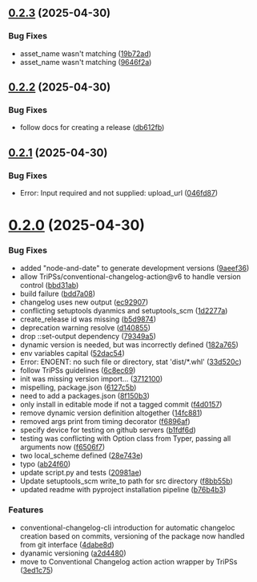 ## [0.2.3](https://github.com/Global-Health-Engineering/ghe_transcribe/compare/v0.2.2...v0.2.3) (2025-04-30)


### Bug Fixes

* asset_name wasn't matching ([19b72ad](https://github.com/Global-Health-Engineering/ghe_transcribe/commit/19b72ad5ff61c107bbf2b18976cac5899da8e7ba))
* asset_name wasn't matching ([9646f2a](https://github.com/Global-Health-Engineering/ghe_transcribe/commit/9646f2afa49fa772008411fb3b2b5e3ee19f92ac))



## [0.2.2](https://github.com/Global-Health-Engineering/ghe_transcribe/compare/v0.2.1...v0.2.2) (2025-04-30)


### Bug Fixes

* follow docs for creating a release ([db612fb](https://github.com/Global-Health-Engineering/ghe_transcribe/commit/db612fb55349c89ac29d004c00be299e7bc7005f))



## [0.2.1](https://github.com/Global-Health-Engineering/ghe_transcribe/compare/v0.2.0...v0.2.1) (2025-04-30)


### Bug Fixes

* Error: Input required and not supplied: upload_url ([046fd87](https://github.com/Global-Health-Engineering/ghe_transcribe/commit/046fd87eab9d99e1667404a8170bfb28c02b661a))



# [0.2.0](https://github.com/Global-Health-Engineering/ghe_transcribe/compare/v0.1.1...v0.2.0) (2025-04-30)


### Bug Fixes

* added "node-and-date" to generate development versions ([9aeef36](https://github.com/Global-Health-Engineering/ghe_transcribe/commit/9aeef36d55bf82014c19d6c53cb9e5f03330fe68))
* allow TriPSs/conventional-changelog-action@v6 to handle version control ([bbd31ab](https://github.com/Global-Health-Engineering/ghe_transcribe/commit/bbd31ab857930a675060403cb115277a490d8818))
* build failure ([bdd7a08](https://github.com/Global-Health-Engineering/ghe_transcribe/commit/bdd7a08fb5bba45321cae9f73a854712410218fc))
* changelog uses new output ([ec92907](https://github.com/Global-Health-Engineering/ghe_transcribe/commit/ec9290756ee3c79d0601261cfbfef8a925e19c58))
* conflicting setuptools dyanmics and setuptools_scm ([1d2277a](https://github.com/Global-Health-Engineering/ghe_transcribe/commit/1d2277aeea66d19def1635a981265a99205cd720))
* create_release id was missing ([b5d9874](https://github.com/Global-Health-Engineering/ghe_transcribe/commit/b5d98742e2dd1ad922177f65e0e966ac80cb8b0e))
* deprecation warning resolve ([d140855](https://github.com/Global-Health-Engineering/ghe_transcribe/commit/d140855625fead6a846626605a19f11a4a695b90))
* drop ::set-output dependency ([79349a5](https://github.com/Global-Health-Engineering/ghe_transcribe/commit/79349a5366d9172d68ef7ae4b418724b08dd91aa))
* dynamic version is needed, but was incorrectly defined ([182a765](https://github.com/Global-Health-Engineering/ghe_transcribe/commit/182a765604e8640cdd4b030cf5d92752db018982))
* env variables capital ([52dac54](https://github.com/Global-Health-Engineering/ghe_transcribe/commit/52dac5406ed68760dd105a999b790b25aee5ae7f))
* Error: ENOENT: no such file or directory, stat 'dist/*.whl' ([33d520c](https://github.com/Global-Health-Engineering/ghe_transcribe/commit/33d520c86f9da4c7e80313eb62a4f77d2d637887))
* follow TriPSs guidelines ([6c8ec69](https://github.com/Global-Health-Engineering/ghe_transcribe/commit/6c8ec696139880f8dcdec73d7e06b9fb18fd4686))
* init was missing version import... ([3712100](https://github.com/Global-Health-Engineering/ghe_transcribe/commit/3712100fdd4d15f634d2f2fe80c3fbc30bc363fb))
* mispelling, package.json ([6127c5b](https://github.com/Global-Health-Engineering/ghe_transcribe/commit/6127c5bfcee233848253d5417c169c5171fead82))
* need to add a packages.json ([8f150b3](https://github.com/Global-Health-Engineering/ghe_transcribe/commit/8f150b3e42651bdd01f119b727fc3f1bffbe1608))
* only install in editable mode if not a tagged commit ([f4d0157](https://github.com/Global-Health-Engineering/ghe_transcribe/commit/f4d0157e9d23b302726de62c56b5464b3a1c23f8))
* remove dynamic version definition altogether ([14fc881](https://github.com/Global-Health-Engineering/ghe_transcribe/commit/14fc8810944db999887fd2310615dfa93effedd8))
* removed args print from timing decorator ([f6896af](https://github.com/Global-Health-Engineering/ghe_transcribe/commit/f6896af09c0529baa4cb0b04b11dd7ec1e8e75a1))
* specify device for testing on github servers ([b1fdf6d](https://github.com/Global-Health-Engineering/ghe_transcribe/commit/b1fdf6df6a134f6433f1e9652ecee52f3262b49b))
* testing was conflicting with Option class from Typer, passing all arguments now ([f6506f7](https://github.com/Global-Health-Engineering/ghe_transcribe/commit/f6506f7b1fed4fd05d5662407614ddcec8f09ab6))
* two local_scheme defined ([28e743e](https://github.com/Global-Health-Engineering/ghe_transcribe/commit/28e743e304730956249e9449f74c863a96c28bf0))
* typo ([ab24f60](https://github.com/Global-Health-Engineering/ghe_transcribe/commit/ab24f60736ed210e7dcabb388a24a929dfc255c0))
* update script.py and tests ([20981ae](https://github.com/Global-Health-Engineering/ghe_transcribe/commit/20981aeafc926c62248b9b055b88f9d381eee17c))
* Update setuptools_scm write_to path for src directory ([f8bb55b](https://github.com/Global-Health-Engineering/ghe_transcribe/commit/f8bb55bd12cab68ace7100dae69c35c4833e2de5))
* updated readme with pyproject installation pipeline ([b76b4b3](https://github.com/Global-Health-Engineering/ghe_transcribe/commit/b76b4b3f0a98f934d3fb0d13dfb74c62fa67a0ca))


### Features

* conventional-changelog-cli introduction for automatic changeloc creation based on commits, versioning of the package now handled from git interface ([4dabe8d](https://github.com/Global-Health-Engineering/ghe_transcribe/commit/4dabe8dd68fd808f6331e8ceef1f7396c2a10384))
* dyanamic versioning ([a2d4480](https://github.com/Global-Health-Engineering/ghe_transcribe/commit/a2d4480c4fddf8cdbe60ae375f180956eec3ee4d))
* move to Conventional Changelog action action wrapper by TriPSs ([3ed1c75](https://github.com/Global-Health-Engineering/ghe_transcribe/commit/3ed1c7516eaea5ac4051b1eb9595873b7a202f16))



